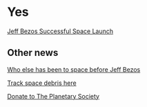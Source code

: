 # Yes

[Jeff Bezos Successful Space Launch](https://www.cbsnews.com/live-updates/jeff-bezos-space-flight-date-time-live-stream/)

## Other news

[Who else has been to space before Jeff Bezos](https://en.wikipedia.org/wiki/List_of_astronauts_by_first_flight)

[Track space debris here](https://www.nasa.gov/mission_pages/station/news/orbital_debris.html)

[Donate to The Planetary Society](https://secure.planetary.org/site/SPageNavigator/supportprojects.html)
